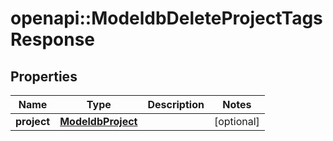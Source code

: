 # openapi::ModeldbDeleteProjectTagsResponse


## Properties
Name | Type | Description | Notes
------------ | ------------- | ------------- | -------------
**project** | [**ModeldbProject**](modeldbProject.md) |  | [optional] 


